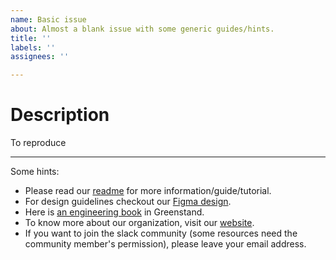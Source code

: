 ```yaml
---
name: Basic issue
about: Almost a blank issue with some generic guides/hints.
title: ''
labels: ''
assignees: ''

---
```


# Description

[comment]: # 'Description of the issue'

To reproduce

[comment]: # 'To reproduce'

---

Some hints:

- Please read our [readme](https://github.com/Greenstand/treetracker-web-map-client#treetracker-web) for more information/guide/tutorial.
- For design guidelines checkout our [Figma design](https://www.figma.com/file/XdYFdjlsHvxehlrkPVYq0l/Greenstand-Webmap).
- Here is [an engineering book](https://greenstand.gitbook.io/engineering/) in Greenstand.
- To know more about our organization, visit our [website](https://greenstand.org).
- If you want to join the slack community (some resources need the community member's permission), please leave your email address.
